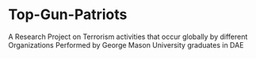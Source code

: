 # Top-Gun-Patriots
A Research Project on Terrorism activities that occur globally by different Organizations
Performed by George Mason University graduates in DAE
